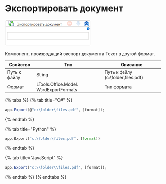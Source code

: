 # Экспортировать документ

![](<../../../../.gitbook/assets/image (459).png>)

Компонент, производящий экспорт документа Текст в другой формат.

| Свойство     | Тип                                    | Описание                           |
| ------------ | -------------------------------------- | ---------------------------------- |
| Путь к файлу | String                                 | Путь к файлу (c:\folder\files.pdf) |
| Формат       | LTools.Office.Model. WordExportFormats | Тип формата                        |

{% tabs %}
{% tab title="C#" %}
```csharp
app.Export(@"c:\folder\files.pdf", [format]);
```
{% endtab %}

{% tab title="Python" %}
```python
app.Export("c:\folder\files.pdf", [format])
```
{% endtab %}

{% tab title="JavaScript" %}
```javascript
app.Export("c:\\folder\\files.pdf", [format]);
```
{% endtab %}
{% endtabs %}
